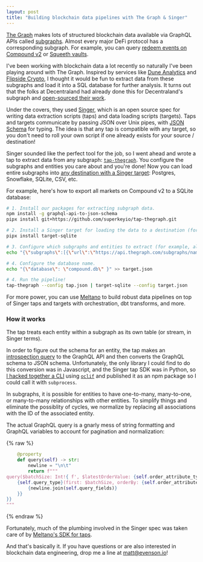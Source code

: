 ```yaml
---
layout: post
title: "Building blockchain data pipelines with The Graph & Singer"
---
```


[The Graph](https://thegraph.com/en/) makes lots of structured blockchain data available via GraphQL APIs called [subgraphs](https://thegraph.com/hosted-service/). Almost every major DeFi protocol has a corresponding subgraph. For example, you can query [redeem events on Compound v2](https://thegraph.com/hosted-service/subgraph/graphprotocol/compound-v2?query=cDAI%20Transfers) or [Squeeth vaults](https://thegraph.com/hosted-service/subgraph/opynfinance/squeeth).

I've been working with blockchain data a lot recently so naturally I've been playing around with The Graph. Inspired by services like [Dune Analytics](https://dune.com/browse/dashboards) and [Flipside Crypto](https://app.flipsidecrypto.com/velocity?nav=Discover), I thought it would be fun to extract data from these subgraphs and load it into a SQL database for further analysis. It turns out that the folks at Decentraland had already done this for Decentraland's subgraph and [open-sourced their work](https://github.com/decentraland/tap-decentraland-thegraph). 

Under the covers, they used [Singer](https://www.singer.io/), which is an open source spec for writing data extraction scripts (taps) and data loading scripts (targets). Taps and targets communicate by passing JSON over Unix pipes, with [JSON Schema](https://json-schema.org/draft/2020-12/json-schema-core.html) for typing. The idea is that any tap is compatible with any target, so you don't need to roll your own script if one already exists for your source / destination!

Singer sounded like the perfect tool for the job, so I went ahead and wrote a tap to extract data from any subgraph: [`tap-thegraph`](https://github.com/superkeyio/tap-thegraph). You configure the subgraphs and entities you care about and you're done! Now you can load entire subgraphs into [any destination with a Singer target](https://hub.meltano.com/singer/targets/): Postgres, Snowflake, SQLite, CSV, etc.

For example, here's how to export all markets on Compound v2 to a SQLite database:


```bash
# 1. Install our packages for extracting subgraph data.
npm install -g graphql-api-to-json-schema
pipx install git+https://github.com/superkeyio/tap-thegraph.git

# 2. Install a Singer target for loading the data to a destination (for example, SQLite).
pipx install target-sqlite

# 3. Configure which subgraphs and entities to extract (for example, all markets on Compound V2).
echo "{\"subgraphs\":[{\"url\":\"https://api.thegraph.com/subgraphs/name/graphprotocol/compound-v2\",\"entities\":[{\"name\":\"Market\"}]}]}" >> tap.json

# 4. Configure the database name.
echo "{\"database\": \"compound.db\" }" >> target.json

# 4. Run the pipeline!
tap-thegraph --config tap.json | target-sqlite --config target.json
```


For more power, you can use [Meltano](https://docs.meltano.com/getting-started) to build robust data pipelines on top of Singer taps and targets with orchestration, dbt transforms, and more.

### How it works

The tap treats each entity within a subgraph as its own table (or stream, in Singer terms). 

In order to figure out the schema for an entity, the tap makes an [introspection query](https://graphql.org/learn/introspection/) to the GraphQL API and then converts the GraphQL schema to JSON schema. Unfortunately, the only library I could find to do this conversion was in Javascript, and the Singer tap SDK was in Python, so [I hacked together a CLI](https://github.com/superkeyio/graphql-api-to-json-schema) using [`oclif`](https://oclif.io/) and published it as an npm package so I could call it with `subprocess`.

In subgraphs, it is possible for entities to have one-to-many, many-to-one, or many-to-many relationships with other entities. To simplify things and eliminate the possiblity of cycles, we normalize by replacing all associations with the ID of the associated entity. 

The actual GraphQL query is a gnarly mess of string formatting and GraphQL variables to account for pagination and normalization:

{% raw %}
```python
    @property
    def query(self) -> str:
        newline = "\n\t"
        return f"""
query($batchSize: Int!{ f', $latestOrderValue: {self.order_attribute_type}!' if self._latest_order_attribute_value else '' }) {{
    {self.query_type}(first: $batchSize, orderBy: {self.order_attribute}, orderDirection: asc{f', where: {{ {self.order_attribute}_gt: $latestOrderValue }}' if self._latest_order_attribute_value else ''}) {{
        {newline.join(self.query_fields)}
    }}
}}
"""
```
{% endraw %}

Fortunately, much of the plumbing involved in the Singer spec was taken care of by [Meltano's SDK for taps](https://sdk.meltano.com/en/latest/).

And that's basically it. If you have questions or are also interested in blockchain data engineering, drop me a line at [matt@evenson.io](mailto:matt@evenson.io)!










